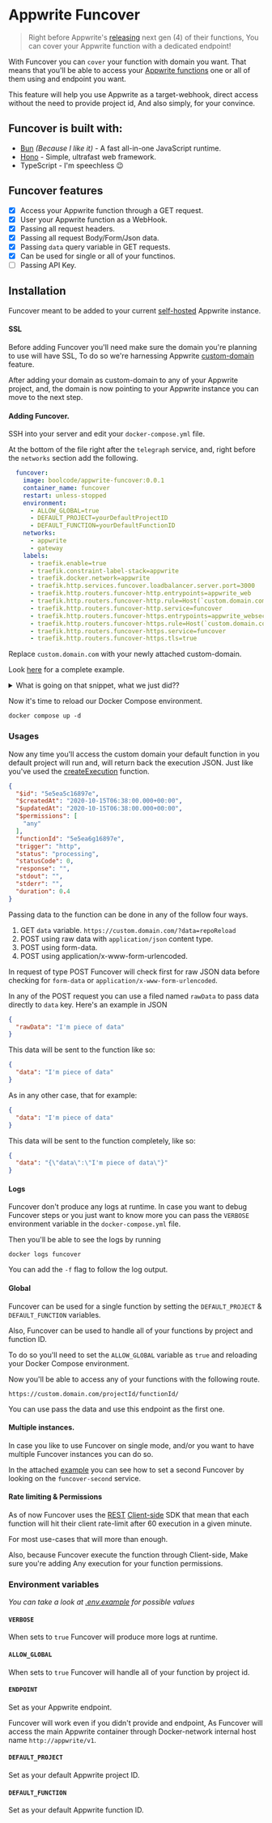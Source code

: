 # Appwrite Funcover

> Right before Appwrite's [releasing](https://github.com/appwrite/appwrite/discussions/5016) next gen (4) of their functions, You can cover your Appwrite function with a dedicated endpoint!

With Funcover you can `cover` your function with domain you want. That means that you'll be able to access your [Appwrite functions](https://appwrite.io/docs/functions) one or all of them using and endpoint you want.

This feature will help you use Appwrite as a target-webhook, direct access without the need to provide project id, And also simply, for your convince.

## Funcover is built with:

- [Bun](https://bun.sh/) _(Because I like it)_ - A fast all-in-one JavaScript runtime.
- [Hono](https://hono.dev/) - Simple, ultrafast web framework.
- TypeScript - I'm speechless :wink:

## Funcover features

- [x] Access your Appwrite function through a GET request.
- [x] User your Appwrite function as a WebHook.
- [x] Passing all request headers.
- [x] Passing all request Body/Form/Json data.
- [x] Passing `data` query variable in GET requests.
- [x] Can be used for single or all of your functinos.
- [ ] Passing API Key.

## Installation

Funcover meant to be added to your current [self-hosted](https://appwrite.io/docs/self-hosting) Appwrite instance.

#### SSL

Before adding Funcover you'll need make sure the domain you're planning to use will have SSL, To do so we're harnessing Appwrite [custom-domain](https://appwrite.io/docs/custom-domains) feature.

After adding your domain as custom-domain to any of your Appwrite project, and, the domain is now pointing to your Appwrite instance you can move to the next step.

#### Adding Funcover.

SSH into your server and edit your `docker-compose.yml` file.

At the bottom of the file right after the `telegraph` service, and, right before the `networks` section add the following.

```yaml
  funcover:
    image: boolcode/appwrite-funcover:0.0.1
    container_name: funcover
    restart: unless-stopped
    environment:
      - ALLOW_GLOBAL=true
      - DEFAULT_PROJECT=yourDefaultProjectID
      - DEFAULT_FUNCTION=yourDefaultFunctionID
    networks:
      - appwrite
      - gateway
    labels:
      - traefik.enable=true
      - traefik.constraint-label-stack=appwrite
      - traefik.docker.network=appwrite
      - traefik.http.services.funcover.loadbalancer.server.port=3000
      - traefik.http.routers.funcover-http.entrypoints=appwrite_web
      - traefik.http.routers.funcover-http.rule=Host(`custom.domain.com`) && PathPrefix(`/`)
      - traefik.http.routers.funcover-http.service=funcover
      - traefik.http.routers.funcover-https.entrypoints=appwrite_websecure
      - traefik.http.routers.funcover-https.rule=Host(`custom.domain.com`) && PathPrefix(`/`)
      - traefik.http.routers.funcover-https.service=funcover
      - traefik.http.routers.funcover-https.tls=true
```

Replace `custom.domain.com` with your newly attached custom-domain.

Look [here](docker-compose.yml) for a complete example.

<details>
<summary>What is going on that snippet, what we just did??</summary>

We have added a new service into docker-compose, and this is a quick overview of the fields.

- image - The name of the Docker image we are using for this service.
- container_name - The name of the container. useful for logs and monitoring.
- restart - Container restart policy. We have set it to `unless-stopped` so unless we're stopping it Docker will make sure the service is on.
- environment - Here we're passing some values to be handled by Funcover at runtime. This is the best way to customize docker images without the need to rebuild them.
- networks - Here we're connecting Funcover to `appwrite` network.
- labels - Labels are piece of information that can be used by other containers in our case the `traefik` one.

Do notice the service rule (for http & https)

```
.rule=Host(`custom.domain.com`) && PathPrefix(`/`)
```

We are setting two conditions for the rule.

1. Host - We want to match the host to access Funcover.
2. PathPrefix - Adding this part is important for the case we want Funcover to be able to parse all requests with no routes.

_**Be aware** that when you're upgrading Appwrite this addition will be erased._
</details>

Now it's time to reload our Docker Compose environment.

```shell
docker compose up -d
```

### Usages

Now any time you'll access the custom domain your default function in you default project will run and, will return back the execution JSON. Just like you've used the [createExecution](https://appwrite.io/docs/client/functions?sdk=web-default#functionsCreateExecution) function.

```json
{
  "$id": "5e5ea5c16897e",
  "$createdAt": "2020-10-15T06:38:00.000+00:00",
  "$updatedAt": "2020-10-15T06:38:00.000+00:00",
  "$permissions": [
    "any"
  ],
  "functionId": "5e5ea6g16897e",
  "trigger": "http",
  "status": "processing",
  "statusCode": 0,
  "response": "",
  "stdout": "",
  "stderr": "",
  "duration": 0.4
}
```

Passing data to the function can be done in any of the follow four ways.

1. GET `data` variable. `https://custom.domain.com/?data=repoReload`
2. POST using raw data with `application/json` content type.
3. POST using form-data.
4. POST using application/x-www-form-urlencoded.

In request of type POST Funcover will check first for raw JSON data before checking for `form-data` or `application/x-www-form-urlencoded`.

In any of the POST request you can use a filed named `rawData` to pass data directly to `data` key. Here's an example in JSON

```json
{
  "rawData": "I'm piece of data"
}
```

This data will be sent to the function like so:

```json
{
  "data": "I'm piece of data"
}
```

As in any other case, that for example:

```json
{
  "data": "I'm piece of data"
}
```

This data will be sent to the function completely, like so:

```json
{
  "data": "{\"data\":\"I'm piece of data\"}"
}
```

#### Logs

Funcover don't produce any logs at runtime. In case you want to debug Funcover steps or you just want to know more you can pass the `VERBOSE` environment variable in the `docker-compose.yml` file.

Then you'll be able to see the logs by running

```shell
docker logs funcover
```

You can add the `-f` flag to follow the log output.

#### Global

Funcover can be used for a single function by setting the `DEFAULT_PROJECT` & `DEFAULT_FUNCTION` variables.

Also, Funcover can be used to handle all of your functions by project and function ID.

To do so you'll need to set the `ALLOW_GLOBAL` variable as `true` and reloading your Docker Compose environment.

Now you'll be able to access any of your functions with the following route.

```
https://custom.domain.com/projectId/functionId/
```

You can use pass the data and use this endpoint as the first one.

#### Multiple instances.

In case you like to use Funcover on single mode, and/or you want to have multiple Funcover instances you can do so.

In the attached [example](docker-compose.yml) you can see how to set a second Funcover by looking on the `funcover-second` service.

#### Rate limiting & Permissions

As of now Funcover uses the [REST](https://appwrite.io/docs/rest) [Client-side](https://appwrite.io/docs/sdks#client) SDK that mean that each function will hit their client rate-limit after 60 execution in a given minute.

For most use-cases that will more than enough.

Also, because Funcover execute the function through Client-side, Make sure you're adding Any execution for your function permissions.

### Environment variables

_You can take a look at [.env.example](.env.example) for possible values_

#### `VERBOSE`

When sets to `true` Funcover will produce more logs at runtime.

#### `ALLOW_GLOBAL`

When sets to `true` Funcover will handle all of your function by project id.

#### `ENDPOINT`

Set as your Appwrite endpoint.

Funcover will work even if you didn't provide and endpoint, As Funcover will access the main Appwrite container through Docker-network internal host name `http://appwrite/v1`.

#### `DEFAULT_PROJECT`

Set as your default Appwrite project ID.

#### `DEFAULT_FUNCTION`

Set as your default Appwrite function ID.